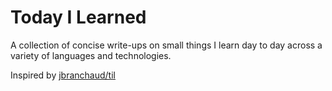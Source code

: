 # Today I Learned

A collection of concise write-ups on small things I learn day to day across a variety of languages and technologies.

Inspired by [jbranchaud/til](https://github.com/jbranchaud/til)
